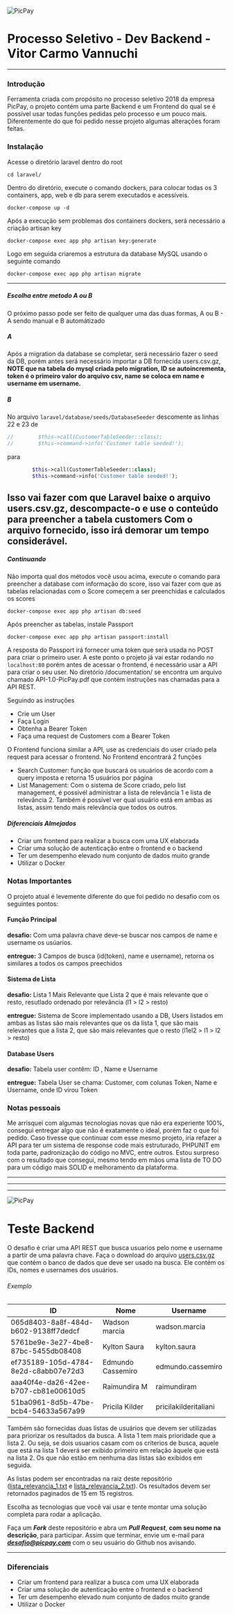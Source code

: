 ![PicPay](https://user-images.githubusercontent.com/1765696/26998603-711fcf30-4d5c-11e7-9281-0d9eb20337ad.png)

# Processo Seletivo - Dev Backend - Vitor Carmo Vannuchi
---

### Introdução
Ferramenta criada com propósito no processo seletivo 2018 da empresa PicPay, o projeto contém uma parte Backend e um Frontend do qual se é possível usar todas funções pedidas pelo processo e um pouco mais. Diferentemente do que foi pedido nesse projeto algumas alterações foram feitas.

### Instalação
Acesse o diretório laravel dentro do root
```
cd laravel/
```
Dentro do diretório, execute o comando dockers, para colocar todas os 3 containers, app, web e db para serem executados e acessíveis.
```
docker-compose up -d
```
Após a execução sem problemas dos containers dockers, será necessário a criação artisan key
```
docker-compose exec app php artisan key:generate
```
Logo em seguida criaremos a estrutura da database MySQL usando o seguinte comando
```
docker-compose exec app php artisan migrate
```
---
##### Escolha entre metodo A ou B
O próximo passo pode ser feito de qualquer uma das duas formas, A ou B - A sendo manual e B automátizado
##### A
Após a migration da database se completar, será necessário fazer o seed da DB, porém antes será necessário importar a DB fornecida users.csv.gz, **NOTE que na tabela do mysql criada pelo migration, ID se autoincrementa, token é o primeiro valor do arquivo csv, name se coloca em name e username em username.**

##### B
No arquivo `laravel/database/seeds/DatabaseSeeder` descomente as linhas 22 e 23
de
```php
//        $this->call(CustomerTableSeeder::class);
//        $this->command->info('Customer table seeded!');
```
para
```php
        $this->call(CustomerTableSeeder::class);
        $this->command->info('Customer table seeded!');
```
Isso vai fazer com que Laravel baixe o arquivo users.csv.gz, descompacte-o e use o conteúdo para preencher a tabela customers
Com o arquivo fornecido, isso irá demorar um tempo considerável.
---
##### Continuando
Não importa qual dos métodos você usou acima, execute o comando para preencher a database com informação do score, isso vai fazer com que as tabelas relacionadas com o Score começem a ser preenchidas e calculados os scores
```
docker-compose exec app php artisan db:seed
```

Após preencher as tabelas, instale Passport
```
docker-compose exec app php artisan passport:install
```
A resposta do Passport irá fornecer uma token que será usada no POST para criar o primeiro user.
A este ponto o projeto já vai estar rodando no `localhost:80` porém antes de acessar o frontend, é necessário usar a API para criar o seu user.
No diretório /documentation/ se encontra um arquivo chamado API-1.0-PicPay.pdf que contém instruções nas chamadas para a API REST.

Seguindo as instruções
-   Crie um User
-   Faça Login
-   Obtenha a Bearer Token
-   Faça uma request de Customers com a Bearer Token

O Frontend funciona similar a API, use as credenciais do user criado pela request para acessar o frontend.
No Frontend encontrará 2 funções
- Search Customer: função que buscará os usuários de acordo com a query imposta e retorna 15 usuários por página
- List Management: Com o sistema de Score criado, pelo list management, é possivél administrar a lista de relevância 1 e lista de relevância 2. Também é possível ver qual usuário está em ambas as listas, assim tendo mais relevância que todos os outros.

##### Diferenciais Almejados
- Criar um frontend para realizar a busca com uma UX elaborada
- Criar uma solução de autenticação entre o frontend e o backend
- Ter um desempenho elevado num conjunto de dados muito grande
- Utilizar o Docker

### Notas Importantes
O projeto atual é levemente diferente do que foi pedido no desafio com os seguintes pontos:

#### Função Principal
**desafio:** Com uma palavra chave deve-se buscar nos campos de name e username os usúarios.

**entregue:** 3 Campos de busca (id(token), name e username), retorna os similares a todos os campos preechidos

#### Sistema de Lista
**desafio:** Lista 1 Mais Relevante que Lista 2 que é mais relevante que o resto, resutlado ordenado por relevância (l1 > l2 > resto)

**entregue:** Sistema de Score implementado usando a DB, Users listados em ambas as listas são mais relevantes que os da lista 1, que são mais relevantes que a lista 2, que são mais relevantes que o resto (l1el2 > l1 > l2 > resto)

#### Database Users
**desafio:** Tabela user contêm: ID , Name e Username

**entregue:** Tabela User se chama: Customer, com colunas Token, Name e Username, onde ID virou Token


### Notas pessoais
Me arrisquei com algumas tecnologias novas que não era experiente 100%, consegui entregar algo que não é exatamente o ideal, porém faz o que foi pedido.
Caso tivesse que continuar com esse mesmo projeto, iria refazer a API para ter um sistema de response code mais estruturado, PHPUNIT em toda parte, padronização do código no MVC, entre outros.
Estou surpreso com o resultado que consegui, mesmo tendo em mãos uma lista de TO DO para um código mais SOLID e melhoramento da plataforma.



---
---
---


![PicPay](https://user-images.githubusercontent.com/1765696/26998603-711fcf30-4d5c-11e7-9281-0d9eb20337ad.png)

# Teste Backend

O desafio é criar uma API REST que busca usuarios pelo nome e username a partir de uma palavra chave. Faça o download do arquivo [users.csv.gz](https://s3.amazonaws.com/careers-picpay/users.csv.gz) que contém o banco de dados que deve ser usado na busca. Ele contém os IDs, nomes e usernames dos usuários.

###### Exemplo
| ID                                   | Nome              | Username             |
|--------------------------------------|-------------------|----------------------|
| 065d8403-8a8f-484d-b602-9138ff7dedcf | Wadson marcia     | wadson.marcia        |
| 5761be9e-3e27-4be8-87bc-5455db08408  | Kylton Saura      | kylton.saura         |
| ef735189-105d-4784-8e2d-c8abb07e72d3 | Edmundo Cassemiro | edmundo.cassemiro    |
| aaa40f4e-da26-42ee-b707-cb81e00610d5 | Raimundira M      | raimundiram          |
| 51ba0961-8d5b-47be-bcb4-54633a567a99 | Pricila Kilder    | pricilakilderitaliani|



Também são fornecidas duas listas de usuários que devem ser utilizadas para priorizar os resultados da busca. A lista 1 tem mais prioridade que a lista 2. Ou seja, se dois usuarios casam com os criterios de busca, aquele que está na lista 1 deverá ser exibido primeiro em relação àquele que está na lista 2. Os que não estão em nenhuma das listas são exibidos em seguida.

As listas podem ser encontradas na raiz deste repositório ([lista_relevancia_1.txt](lista_relevancia_1.txt) e [lista_relevancia_2.txt](lista_relevancia_2.txt)).
Os resultados devem ser retornados paginados de 15 em 15 registros.

Escolha as tecnologias que você vai usar e tente montar uma solução completa para rodar a aplicação.

Faça um ***Fork*** deste repositório e abra um ***Pull Request***, **com seu nome na descrição**, para participar. Assim que terminar, envie um e-mail para ***desafio@picpay.com*** com o seu usuário do Github nos avisando.

-----

### Diferenciais

- Criar um frontend para realizar a busca com uma UX elaborada
- Criar uma solução de autenticação entre o frontend e o backend
- Ter um desempenho elevado num conjunto de dados muito grande
- Utilizar o Docker

